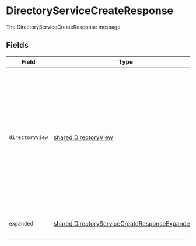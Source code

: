 # DirectoryServiceCreateResponse

The DirectoryServiceCreateResponse message.


## Fields

| Field                                                                                                                                                                            | Type                                                                                                                                                                             | Required                                                                                                                                                                         | Description                                                                                                                                                                      |
| -------------------------------------------------------------------------------------------------------------------------------------------------------------------------------- | -------------------------------------------------------------------------------------------------------------------------------------------------------------------------------- | -------------------------------------------------------------------------------------------------------------------------------------------------------------------------------- | -------------------------------------------------------------------------------------------------------------------------------------------------------------------------------- |
| `directoryView`                                                                                                                                                                  | [shared.DirectoryView](../../../sdk/models/shared/directoryview.md)                                                                                                              | :heavy_minus_sign:                                                                                                                                                               | The directory view contains a directory and an app_path which is a JSONPATH set to the location in the expand mask that the expanded app will live if requested by the expander. |
| `expanded`                                                                                                                                                                       | [shared.DirectoryServiceCreateResponseExpanded](../../../sdk/models/shared/directoryservicecreateresponseexpanded.md)[]                                                          | :heavy_minus_sign:                                                                                                                                                               | List of serialized related objects.                                                                                                                                              |